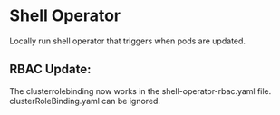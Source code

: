 ﻿# Shell Operator
 Locally run shell operator that triggers when pods are updated.

## RBAC Update:
The clusterrolebinding now works in the shell-operator-rbac.yaml file. clusterRoleBinding.yaml can be ignored.
